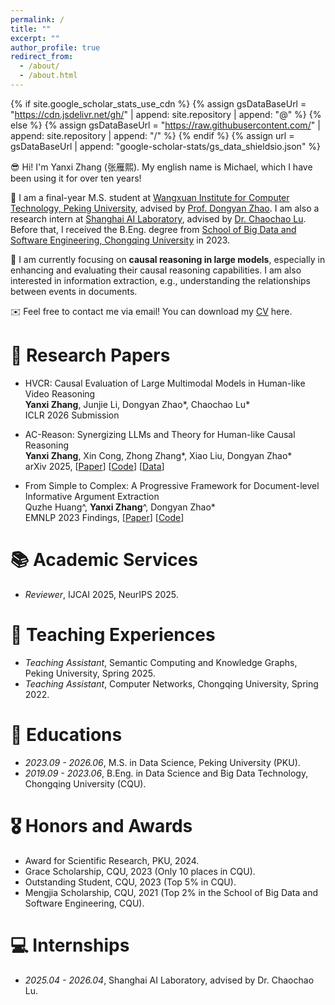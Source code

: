 ```yaml
---
permalink: /
title: ""
excerpt: ""
author_profile: true
redirect_from: 
  - /about/
  - /about.html
---
```


{% if site.google_scholar_stats_use_cdn %}
{% assign gsDataBaseUrl = "https://cdn.jsdelivr.net/gh/" | append: site.repository | append: "@" %}
{% else %}
{% assign gsDataBaseUrl = "https://raw.githubusercontent.com/" | append: site.repository | append: "/" %}
{% endif %}
{% assign url = gsDataBaseUrl | append: "google-scholar-stats/gs_data_shieldsio.json" %}

<span class='anchor' id='about-me'></span>

😎 Hi! I'm Yanxi Zhang (张雁熙). My english name is Michael, which I have been using it for over ten years! 

🌱 I am a final-year M.S. student at [Wangxuan Institute for Computer Technology, Peking University](https://www.icst.pku.edu.cn/), advised by [Prof. Dongyan Zhao](https://www.wict.pku.edu.cn/zhaodongyan/en/). I am also a research intern at [Shanghai AI Laboratory](https://www.shlab.org.cn/), advised by [Dr. Chaochao Lu](https://causallu.com/). Before that, I received the B.Eng. degree from [School of Big Data and Software Engineering, Chongqing University](http://www.cse.cqu.edu.cn/) in 2023.

🍃 I am currently focusing on **causal reasoning in large models**, especially in enhancing and evaluating their causal reasoning capabilities. I am also interested in information extraction, e.g., understanding the relationships between events in documents.

✉️ Feel free to contact me via email! You can download my [CV](https://drive.google.com/file/d/1smeUclYYTFT4OGDi5tAEzFDT5Hn70ZE8/view?usp=sharing) here.


# 📝 Research Papers

- HVCR: Causal Evaluation of Large Multimodal Models in Human-like Video Reasoning \
  **Yanxi Zhang**, Junjie Li, Dongyan Zhao\*, Chaochao Lu\* \
  ICLR 2026 Submission

- AC-Reason: Synergizing LLMs and Theory for Human-like Causal Reasoning \
  **Yanxi Zhang**, Xin Cong, Zhong Zhang\*, Xiao Liu, Dongyan Zhao\* \
  arXiv 2025, [[Paper](https://arxiv.org/abs/2505.08750)] [[Code](https://github.com/zhangyx0417/ac_reason)] [[Data](https://huggingface.co/datasets/zhangyx2001/AC-Bench)]

- From Simple to Complex: A Progressive Framework for Document-level Informative Argument Extraction \
  Quzhe Huang^, **Yanxi Zhang**^, Dongyan Zhao\* \
  EMNLP 2023 Findings, [[Paper](https://aclanthology.org/2023.findings-emnlp.408/)] [[Code](https://github.com/zhangyx0417/simple_to_complex)]


# 📚 Academic Services
- *Reviewer*, IJCAI 2025, NeurIPS 2025.


# 📐 Teaching Experiences
- *Teaching Assistant*, Semantic Computing and Knowledge Graphs, Peking University, Spring 2025.
- *Teaching Assistant*, Computer Networks, Chongqing University, Spring 2022.


# 📖 Educations
- *2023.09 - 2026.06*, M.S. in Data Science, Peking University (PKU).
- *2019.09 - 2023.06*, B.Eng. in Data Science and Big Data Technology, Chongqing University (CQU).


# 🎖 Honors and Awards
- Award for Scientific Research, PKU, 2024.
- Grace Scholarship, CQU, 2023 (Only 10 places in CQU).
- Outstanding Student, CQU, 2023 (Top 5% in CQU).
- Mengjia Scholarship, CQU, 2021 (Top 2% in the School of Big Data and Software Engineering, CQU).


# 💻 Internships
- *2025.04 - 2026.04*, Shanghai AI Laboratory, advised by Dr. Chaochao Lu.
